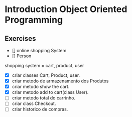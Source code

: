 # Introduction Object Oriented Programming

## Exercises

* [] online shopping System
* [] Person

shopping system = cart, product, user

* [x] criar classes Cart, Product, user.
* [X] criar metodo de armazenamento dos Produtos
* [X] criar metodo show the cart.
* [X] criar metodo add to cart(class User).
* [ ] criar metodo total do carrinho.
* [ ] criar class Checkout.
* [ ] criar historico de compras.
